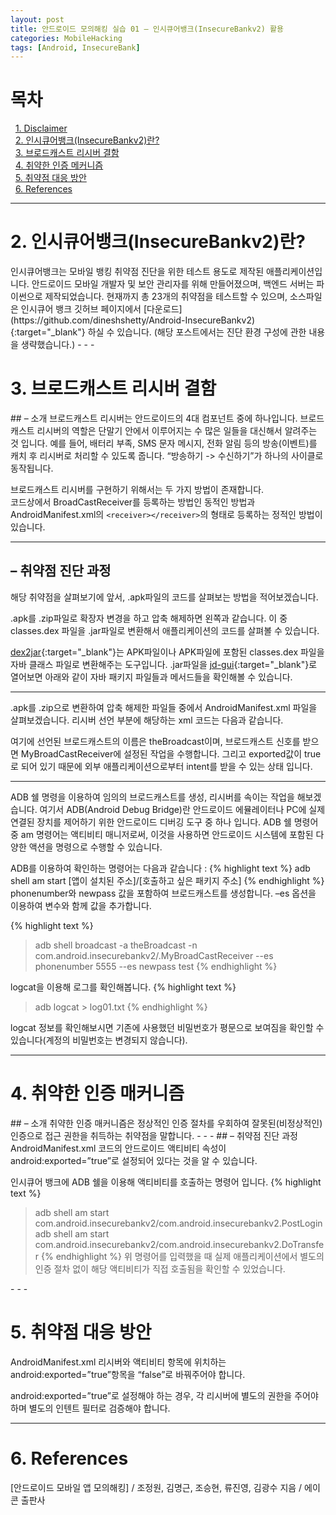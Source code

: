 ```yaml
---
layout: post
title: 안드로이드 모의해킹 실습 01 – 인시큐어뱅크(InsecureBankv2) 활용
categories: MobileHacking
tags: [Android, InsecureBank]
---
```

# 목차
&nbsp;&nbsp;<a href="#{{ 1| downcase }}">1. Disclaimer</a><br>
&nbsp;&nbsp;<a href="#{{ 2| downcase }}">2. 인시큐어뱅크(InsecureBankv2)란?</a><br>
&nbsp;&nbsp;<a href="#{{ 3| downcase }}">3. 브로드캐스트 리시버 결함</a><br>
&nbsp;&nbsp;<a href="#{{ 4| downcase }}">4. 취약한 인증 메커니즘</a><br>
&nbsp;&nbsp;<a href="#{{ 5| downcase }}">5. 취약점 대응 방안</a><br>
&nbsp;&nbsp;<a href="#{{ 6| downcase }}">6. References</a>
- - -
<h1 id="{{ 2| downcase }}">2. 인시큐어뱅크(InsecureBankv2)란?</h1>
인시큐어뱅크는 모바일 뱅킹 취약점 진단을 위한 테스트 용도로 제작된 애플리케이션입니다. 안드로이드 모바일 개발자 및 보안 관리자를 위해 만들어졌으며, 백엔드 서버는 파이썬으로 제작되었습니다. 현재까지 총 23개의 취약점을 테스트할 수 있으며, 소스파일은 인시큐어 뱅크 깃허브 페이지에서 [다운로드](https://github.com/dineshshetty/Android-InsecureBankv2){:target="_blank"} 하실 수 있습니다.  
(해당 포스트에서는 진단 환경 구성에 관한 내용을 생략했습니다.)
- - -
<h1 id="{{ 3| downcase }}">3. 브로드캐스트 리시버 결함</h1>
## – 소개
브로드캐스트 리시버는 안드로이드의 4대 컴포넌트 중에 하나입니다. 브로드캐스트 리시버의 역할은 단말기 안에서 이루어지는 수 많은 일들을 대신해서 알려주는 것 입니다. 예를 들어, 배터리 부족, SMS 문자 메시지, 전화 알림 등의 방송(이벤트)를 캐치 후 리시버로 처리할 수 있도록 줍니다. “방송하기 -> 수신하기”가 하나의 사이클로 동작됩니다.  

브로드캐스트 리시버를 구현하기 위해서는 두 가지 방법이 존재합니다.  
코드상에서 BroadCastReceiver를 등록하는 방법인 동적인 방법과 AndroidManifest.xml의 `<receiver></receiver>`의 형태로 등록하는 정적인 방법이 있습니다.
- - -
## – 취약점 진단 과정
해당 취약점을 살펴보기에 앞서, .apk파일의 코드를 살펴보는 방법을 적어보겠습니다.


.apk를 .zip파일로 확장자 변경을 하고 압축 해제하면 왼쪽과 같습니다. 이 중 classes.dex 파일을 .jar파일로 변환해서 애플리케이션의 코드를 살펴볼 수 있습니다.



[dex2jar](https://github.com/pxb1988/dex2jar){:target="_blank"}는 APK파일이나 APK파일에 포함된 classes.dex 파일을 자바 클래스 파일로 변환해주는 도구입니다. .jar파일을 [jd-gui](http://java-decompiler.github.io/#jd-gui-download){:target="_blank"}로 열어보면 아래와 같이 자바 패키지 파일들과 메서드들을 확인해볼 수 있습니다.
- - -
.apk를 .zip으로 변환하여 압축 해제한 파일들 중에서 AndroidManifest.xml 파일을 살펴보겠습니다. 리시버 선언 부분에 해당하는 xml 코드는 다음과 같습니다.


여기에 선언된 브로드캐스트의 이름은 theBroadcast이며, 브로드캐스트 신호를 받으면 MyBroadCastReceiver에 설정된 작업을 수행합니다. 그리고 exported값이 true로 되어 있기 때문에 외부 애플리케이션으로부터 intent를 받을 수 있는 상태 입니다.
- - -
ADB 쉘 명령을 이용하여 임의의 브로드캐스트를 생성, 리시버를 속이는 작업을 해보겠습니다. 여기서 ADB(Android Debug Bridge)란 안드로이드 에뮬레이터나 PC에 실제 연결된 장치를 제어하기 위한 안드로이드 디버깅 도구 중 하나 입니다. ADB 쉘 명령어 중 am 명령어는 액티비티 매니저로써, 이것을 사용하면 안드로이드 시스템에 포함된 다양한 액션을 명령으로 수행할 수 있습니다.

ADB를 이용하여 확인하는 명령어는 다음과 같습니다 :
{% highlight text %}
adb shell am start [앱이 설치된 주소]/[호출하고 싶은 패키지 주소]
{% endhighlight %}
phonenumber와 newpass 값을 포함하여 브로드캐스트를 생성합니다.
–es 옵션을 이용하여 변수와 함께 값을 추가합니다.

{% highlight text %}
> adb shell broadcast -a theBroadcast -n com.android.insecurebankv2/.MyBroadCastReceiver --es phonenumber 5555 --es newpass test
{% endhighlight %}

logcat을 이용해 로그를 확인해봅니다.
{% highlight text %}
> adb logcat > log01.txt
{% endhighlight %}

logcat 정보를 확인해보시면 기존에 사용했던 비밀번호가 평문으로 보여짐을 확인할 수 있습니다(계정의 비밀번호는 변경되지 않습니다).
- - -
<h1 id="{{ 4| downcase }}">4. 취약한 인증 매커니즘</h1>
## – 소개
취약한 인증 매커니즘은 정상적인 인증 절차를 우회하여 잘못된(비정상적인) 인증으로 접근 권한을 취득하는 취약점을 말합니다.
- - -
## – 취약점 진단 과정
AndroidManifest.xml 코드의 안드로이드 액티비티 속성이 android:exported=”true”로 설정되어 있다는 것을 알 수 있습니다.


인시큐어 뱅크에 ADB 쉘을 이용해 액티비티를 호출하는 명령어 입니다.
{% highlight text %}
> adb shell am start com.android.insecurebankv2/com.android.insecurebankv2.PostLogin
> adb shell am start com.android.insecurebankv2/com.android.insecurebankv2.DoTransfer
{% endhighlight %}
위 명령어를 입력했을 때 실제 애플리케이션에서 별도의 인증 절차 없이 해당 액티비티가 직접 호출됨을 확인할 수 있었습니다.

<blockquote class="imgur-embed-pub" lang="en" data-id="ZKj6PGI"><a href="//imgur.com/ZKj6PGI"></a></blockquote><script async src="//s.imgur.com/min/embed.js" charset="utf-8"></script>
- - -
<h1 id="{{ 5| downcase }}">5. 취약점 대응 방안</h1>
AndroidManifest.xml 리시버와 액티비티 항목에 위치하는 android:exported=”true”항목을 “false”로 바꿔주어야 합니다.

android:exported=”true”로 설정해야 하는 경우, 각 리시버에 별도의 권한을 주어야 하며 별도의 인텐트 필터로 검증해야 합니다.
- - -
<h1 id="{{ 6| downcase }}">6. References</h1>
&#91;안드로이드 모바일 앱 모의해킹&#93; / 조정원, 김명근, 조승현, 류진영, 김광수 지음 / 에이콘 출판사
